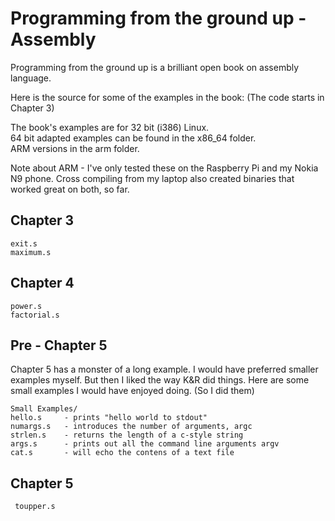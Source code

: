 Programming from the ground up - Assembly
============================================

Programming from the ground up is a brilliant open book on assembly
language.

Here is the source for some of the examples in the book:
(The code starts in Chapter 3)

The book's examples are for 32 bit (i386) Linux.  
64 bit adapted examples can be found in the x86_64 folder.  
ARM versions in the arm folder.

Note about ARM - I've only tested these on the Raspberry Pi and my 
Nokia N9 phone. Cross compiling from my laptop also created binaries 
that worked great on both, so far.

Chapter 3
---------
	exit.s
	maximum.s

Chapter 4
---------
	power.s
	factorial.s

Pre - Chapter 5
---------------
Chapter 5 has a monster of a long example. I would have preferred smaller
examples myself. But then I liked the way K&R did things.
Here are some small examples I would have enjoyed doing. (So I did them)

	Small Examples/
	hello.s		- prints "hello world to stdout"
	numargs.s	- introduces the number of arguments, argc
	strlen.s	- returns the length of a c-style string
	args.s		- prints out all the command line arguments argv
	cat.s		- will echo the contens of a text file


Chapter 5
---------
	 toupper.s


